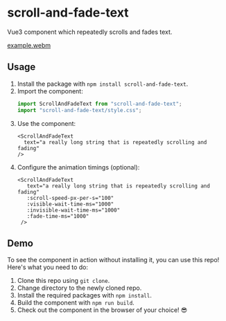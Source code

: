 # scroll-and-fade-text
Vue3 component which repeatedly scrolls and fades text.

[example.webm](https://github.com/gsproston/scroll-and-fade-text/assets/22685193/783b7bf5-f950-419b-a12d-6d770af03274)

## Usage 
1. Install the package with `npm install scroll-and-fade-text`.
1. Import the component:
    ```js
    import ScrollAndFadeText from "scroll-and-fade-text";
    import "scroll-and-fade-text/style.css";
    ```
1. Use the component:
    ```vue
    <ScrollAndFadeText
      text="a really long string that is repeatedly scrolling and fading"
    />
    ```
1. Configure the animation timings (optional):
   ```vue
   <ScrollAndFadeText
      text="a really long string that is repeatedly scrolling and fading"
      :scroll-speed-px-per-s="100"
      :visible-wait-time-ms="1000"
      :invisible-wait-time-ms="1000"
      :fade-time-ms="1000"
    />
   ```

## Demo

To see the component in action without installing it, you can use this repo! Here's what you need to do:
1. Clone this repo using `git clone`.
1. Change directory to the newly cloned repo.
1. Install the required packages with `npm install`.
1. Build the component with `npm run build`.
1. Check out the component in the browser of your choice! 😎
